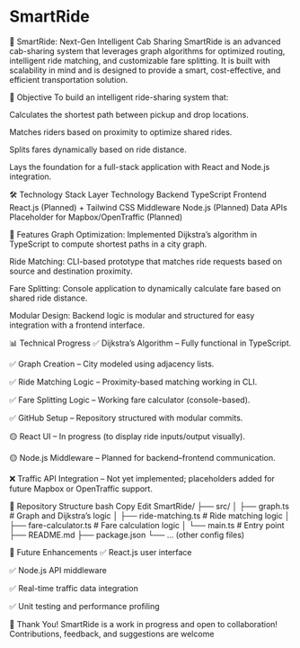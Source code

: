 # SmartRide

🚖 SmartRide: Next-Gen Intelligent Cab Sharing
SmartRide is an advanced cab-sharing system that leverages graph algorithms for optimized routing, intelligent ride matching, and customizable fare splitting. It is built with scalability in mind and is designed to provide a smart, cost-effective, and efficient transportation solution.

🎯 Objective
To build an intelligent ride-sharing system that:

Calculates the shortest path between pickup and drop locations.

Matches riders based on proximity to optimize shared rides.

Splits fares dynamically based on ride distance.

Lays the foundation for a full-stack application with React and Node.js integration.

🛠 Technology Stack
Layer	Technology
Backend	TypeScript
Frontend	React.js (Planned) + Tailwind CSS
Middleware	Node.js (Planned)
Data APIs	Placeholder for Mapbox/OpenTraffic (Planned)

🚀 Features
Graph Optimization:
Implemented Dijkstra’s algorithm in TypeScript to compute shortest paths in a city graph.

Ride Matching:
CLI-based prototype that matches ride requests based on source and destination proximity.

Fare Splitting:
Console application to dynamically calculate fare based on shared ride distance.

Modular Design:
Backend logic is modular and structured for easy integration with a frontend interface.

📊 Technical Progress
✅ Dijkstra’s Algorithm – Fully functional in TypeScript.

✅ Graph Creation – City modeled using adjacency lists.

✅ Ride Matching Logic – Proximity-based matching working in CLI.

✅ Fare Splitting Logic – Working fare calculator (console-based).

✅ GitHub Setup – Repository structured with modular commits.

🟡 React UI – In progress (to display ride inputs/output visually).

🟡 Node.js Middleware – Planned for backend–frontend communication.

❌ Traffic API Integration – Not yet implemented; placeholders added for future Mapbox or OpenTraffic support.

📁 Repository Structure
bash
Copy
Edit
SmartRide/
├── src/
│   ├── graph.ts            # Graph and Dijkstra’s logic
│   ├── ride-matching.ts    # Ride matching logic
│   ├── fare-calculator.ts  # Fare calculation logic
│   └── main.ts             # Entry point
├── README.md
├── package.json
└── ... (other config files)

📌 Future Enhancements
✅ React.js user interface

✅ Node.js API middleware

✅ Real-time traffic data integration

✅ Unit testing and performance profiling

🙏 Thank You!
SmartRide is a work in progress and open to collaboration! Contributions, feedback, and suggestions are welcome
